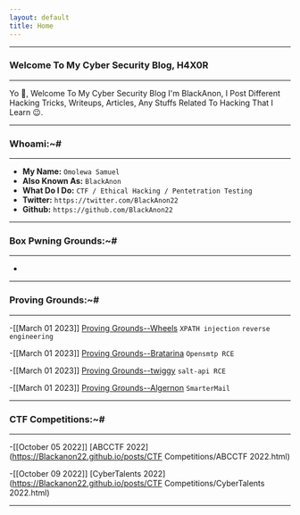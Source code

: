 ```yaml
---
layout: default
title: Home
---
```


* * *
### Welcome To My Cyber Security Blog, H4X0R
* * *

Yo 👋, Welcome To My Cyber Security Blog I'm BlackAnon, I Post Different Hacking Tricks, Writeups, Articles, Any Stuffs Related To Hacking That I Learn 😉. 

* * *
### Whoami:~#
* * *

- **My Name:**    `Omolewa Samuel`
- **Also Known As:** `BlackAnon`
- **What Do I Do:**  `CTF / Ethical Hacking / Pentetration Testing`
- **Twitter:** `https://twitter.com/BlackAnon22`
- **Github:** `https://github.com/BlackAnon22`

* * *
### **Box Pwning Grounds:~#**
* * *

-

* * *
### **Proving Grounds:~#**
* * *

-[[March 01 2023]] [Proving Grounds--Wheels](https://Blackanon22.github.io/posts/proving_grounds/wheels.html) `XPATH injection` `reverse engineering`

-[[March 01 2023]] [Proving Grounds--Bratarina](https://Blackanon22.github.io/posts/proving_grounds/bratarina.html) `Opensmtp RCE`

-[[March 01 2023]] [Proving Grounds--twiggy](https://Blackanon22.github.io/posts/proving_grounds/twiggy.html) `salt-api RCE`

-[[March 01 2023]] [Proving Grounds--Algernon](https://Blackanon22.github.io/posts/proving_grounds/algernon.html) `SmarterMail`

* * *
### **CTF Competitions:~#**
* * *

-[[October 05 2022]] [ABCCTF 2022](https://Blackanon22.github.io/posts/CTF Competitions/ABCCTF 2022.html)

-[[October 09 2022]] [CyberTalents 2022](https://Blackanon22.github.io/posts/CTF Competitions/CyberTalents 2022.html)

* * *

